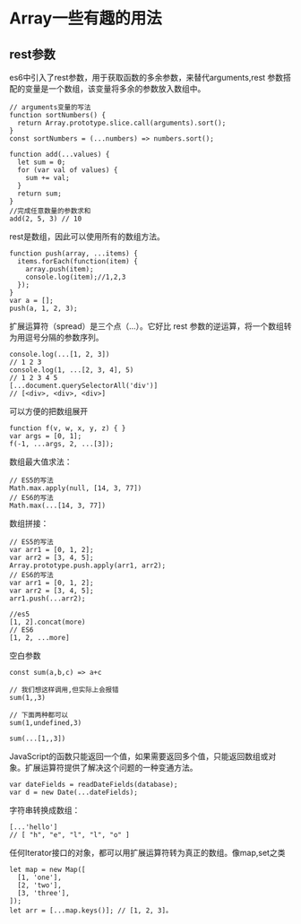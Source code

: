 # Array一些有趣的用法

## rest参数

es6中引入了rest参数，用于获取函数的多余参数，来替代arguments,rest 参数搭配的变量是一个数组，该变量将多余的参数放入数组中。

    // arguments变量的写法
    function sortNumbers() {
      return Array.prototype.slice.call(arguments).sort();
    }
    const sortNumbers = (...numbers) => numbers.sort();

    function add(...values) {
      let sum = 0;
      for (var val of values) {
        sum += val;
      }
      return sum;
    }
    //完成任意数量的参数求和
    add(2, 5, 3) // 10

rest是数组，因此可以使用所有的数组方法。

    function push(array, ...items) {
      items.forEach(function(item) {
        array.push(item);
        console.log(item);//1,2,3
      });
    }
    var a = [];
    push(a, 1, 2, 3);

扩展运算符（spread）是三个点（...）。它好比 rest 参数的逆运算，将一个数组转为用逗号分隔的参数序列。

    console.log(...[1, 2, 3])
    // 1 2 3
    console.log(1, ...[2, 3, 4], 5)
    // 1 2 3 4 5
    [...document.querySelectorAll('div')]
    // [<div>, <div>, <div>]

可以方便的把数组展开

    function f(v, w, x, y, z) { }
    var args = [0, 1];
    f(-1, ...args, 2, ...[3]);

数组最大值求法：

    // ES5的写法
    Math.max.apply(null, [14, 3, 77])
    // ES6的写法
    Math.max(...[14, 3, 77])

数组拼接：

    // ES5的写法
    var arr1 = [0, 1, 2];
    var arr2 = [3, 4, 5];
    Array.prototype.push.apply(arr1, arr2);
    // ES6的写法
    var arr1 = [0, 1, 2];
    var arr2 = [3, 4, 5];
    arr1.push(...arr2);

    //es5
    [1, 2].concat(more)
    // ES6
    [1, 2, ...more]

空白参数

    const sum(a,b,c) => a+c

    // 我们想这样调用,但实际上会报错
    sum(1,,3)

    // 下面两种都可以
    sum(1,undefined,3)

    sum(...[1,,3])



JavaScript的函数只能返回一个值，如果需要返回多个值，只能返回数组或对象。扩展运算符提供了解决这个问题的一种变通方法。

    var dateFields = readDateFields(database);
    var d = new Date(...dateFields);

字符串转换成数组：

    [...'hello']
    // [ "h", "e", "l", "l", "o" ]


任何Iterator接口的对象，都可以用扩展运算符转为真正的数组。像map,set之类

    let map = new Map([
      [1, 'one'],
      [2, 'two'],
      [3, 'three'],
    ]);
    let arr = [...map.keys()]; // [1, 2, 3]。